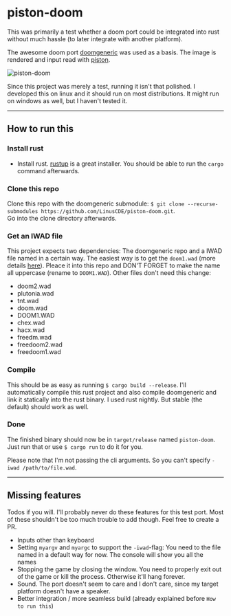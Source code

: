 # piston-doom

This was primarily a test whether a doom port could be integrated into rust without much hassle (to later integrate with another platform).

The awesome doom port [doomgeneric](https://github.com/ozkl/doomgeneric) was used as a basis. The image is rendered and input read with [piston](https://github.com/PistonDevelopers/piston).

![piston-doom](https://transfer.cosmos-ink.net/12oclH/Unbenannt.png)

Since this project was merely a test, running it isn't that polished. I developed this on linux and it should run on most distributions. It might run on windows as well, but I haven't tested it.

---

## How to run this

### Install rust

- Install rust. [rustup](https://rustup.rs/) is a great installer. You should be able to run the `cargo` command afterwards.

### Clone this repo

Clone this repo with the doomgeneric submodule: `$ git clone --recurse-submodules https://github.com/LinusCDE/piston-doom.git`.  
Go into the clone directory afterwards.

### Get an IWAD file

This project expects two dependencies: The doomgeneric repo and a IWAD file named in a certain way. The easiest way is to get the `doom1.wad` (more details [here](https://doomwiki.org/wiki/DOOM1.WAD)). Pleace it into this repo and DON'T FORGET to make the name all uppercase (rename to `DOOM1.WAD`). Other files don't need this change:

- doom2.wad
- plutonia.wad
- tnt.wad
- doom.wad
- DOOM1.WAD
- chex.wad
- hacx.wad
- freedm.wad
- freedoom2.wad
- freedoom1.wad

### Compile

This should be as easy as running `$ cargo build --release`. I'll automatically compile this rust project and also compile doomgeneric and link it statically into the rust binary. I used rust nightly. But stable (the default) should work as well.

### Done

The finished binary should now be in `target/release` named `piston-doom`. Just run that or use `$ cargo run` to do it for you.

Please note that I'm not passing the cli arguments. So you can't specify `-iwad /path/to/file.wad`.

---

## Missing features

Todos if you will. I'll probably never do these features for this test port. Most of these shouldn't be too much trouble to add though. Feel free to create a PR.

- Inputs other than keyboard
- Setting `myargv` and `myargc` to support the `-iwad`-flag: You need to the file named in a default way for now. The console will show you all the names
- Stopping the game by closing the window. You need to properly exit out of the game or kill the process. Otherwise it'll hang forever.
- Sound. The port doesn't seem to care and I don't care, since my target platform doesn't have a speaker.
- Better integration / more seamless build (already explained before `How to run this`)
